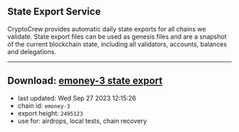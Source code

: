 ## State Export Service
CryptoCrew provides automatic daily state exports for all chains we validate. State export files can be used as genesis files and are a snapshot of the current blockchain state, including all validators, accounts, balances and delegations.

---
**Download: [emoney-3 state export](https://dl.ccvalidators.com/SERVICE/emoney/emoney-3_export_2495123.json)**
---

- last updated: Wed Sep 27 2023 12:15:26
- chain id: `emoney-3`
- export height: `2495123`
- use for: airdrops, local tests, chain recovery
